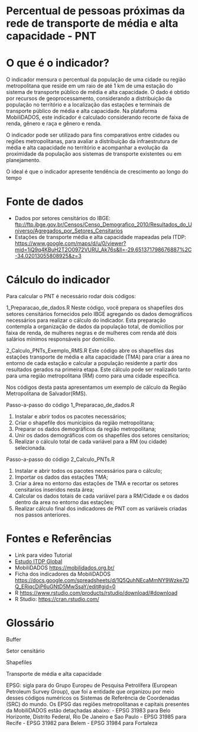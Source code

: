 # Percentual de pessoas próximas da rede de transporte de média e alta capacidade - PNT

# O que é o indicador?
O indicador mensura o percentual da população de uma cidade ou região metropolitana que reside em um raio de até 1 km de uma estação do sistema de transporte público de média e alta capacidade. O dado é obtido por recursos de geoprocessamento, considerando a distribuição da população no território e a localização das estações e terminais de transporte público de média e alta capacidade. Na plataforma MobiliDADOS, este indicador é calculado considerando recorte de faixa de renda, gênero e raça e gênero e renda.

O indicador pode ser utilizado para fins comparativos entre cidades ou regiões metropolitanas, para avaliar a distribuição da infraestrutura de média e alta capacidade no território e acompanhar a evolução da proximidade da população aos sistemas de transporte existentes ou em planejamento.

O ideal é que o indicador apresente tendência de crescimento ao longo do tempo


# Fonte de dados
- Dados por setores censitários do IBGE: ftp://ftp.ibge.gov.br/Censos/Censo_Demografico_2010/Resultados_do_Universo/Agregados_por_Setores_Censitarios
- Estações de transporte média e alta capacidade mapeadas pela ITDP: https://www.google.com/maps/d/u/0/viewer?mid=1iQ9q4KBuH2T2O0972VURU_Ak76s&ll=-29.651371798676887%2C-34.02013055808925&z=3

# Cálculo do indicador
Para calcular o PNT é necessário rodar dois códigos:

1_Preparacao_de_dados.R
Neste código, você prepara os shapefiles dos setores censitários fornecidos pelo IBGE agregando os dados demográficos necessários para realizar o cálculo do indicador. Esta preparação contempla a organização de dados da população total, de domicílios por faixa de renda, de mulheres negras e de mulheres com renda até dois salários mínimos responsáveis por domicílio.

2_Calculo_PNTs_Exemplo_RMS.R
Este código abre os shapefiles das estações transporte de média e alta capacidade (TMA) para criar a área no entorno de cada estação e calcular a população residente a partir dos resultados gerados na primeira etapa. Este cálculo pode ser realizado tanto para uma região metropolitana (RM) como para uma cidade específica.

Nos códigos desta pasta apresentamos um exemplo de cálculo da Região Metropolitana de Salvador(RMS). 

Passo-a-passo do código 1_Preparacao_de_dados.R
1. Instalar e abrir todos os pacotes necessários;
2. Criar o shapefile dos municípios da região metropolitana;
3. Preparar os dados demográficos da região metropolitana;
4. Unir os dados demográficos com os shapefiles dos setores censitarios;
5. Realizar o cálculo total de cada variável para a RM (ou cidade) selecionada.

Passo-a-passo do código 2_Calculo_PNTs.R
1. Instalar e abrir todos os pacotes necessários para o cálculo;
2. Importar os dados das estações TMA;
3. Criar a área no entorno das estações de TMA e recortar os setores censitarios inseridos nesta área;
4. Calcular os dados totais de cada variável para a RM/Cidade e os dados dentro da area no entorno das estações;
5. Realizar cálculo final dos indicadores de PNT com as variáveis criadas nos passos anteriores.

# Fontes e Referências
- Link para vídeo Tutorial
- [Estudo ITDP Global](https://itdpdotorg.wpengine.com/wp-content/uploads/2016/10/People-Near-Transit.pdf)
- MobiliDADOS https://mobilidados.org.br/
- Ficha dos indicadores da MobiliDADOS https://docs.google.com/spreadsheets/d/1Q5QuhNEcaMmNY9Wzke7DQ_ERiqcDiP6uGNtD5MwSsaY/edit#gid=0
- R  https://www.rstudio.com/products/rstudio/download/#download  
- R Studio: https://cran.rstudio.com/  



# Glossário

Buffer

Setor censitário

Shapefiles

Transporte de média e alta capacidade


EPSG: sigla para do Grupo Europeu de Pesquisa Petrolífera (European Petroleum Survey Group), que foi a entidade que organizou por meio desses códigos numéricos os Sistemas de Referência de Coordenadas (SRC) do mundo. Os EPSG das regiões metropolitanas e capitais presentes da MobiliDADOS estão detaçhadas abaixo:
            - EPSG 31983 para Belo Horizonte, Distrito Federal, Rio De Janeiro e Sao Paulo
            - EPSG 31985 para Recife
            - EPSG 31982 para Belem
            - EPSG 31984 para Fortaleza
